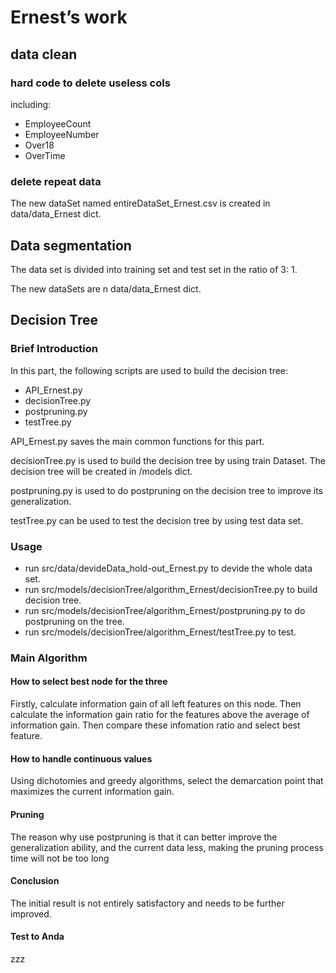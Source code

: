 # Ernest’s work

## data clean

### hard code to delete useless cols
including: 
- EmployeeCount
- EmployeeNumber
- Over18
- OverTime

### delete repeat data
The new dataSet named entireDataSet\_Ernest.csv is created in data/data\_Ernest dict. 

## Data segmentation
The data set is divided into training set and test set in the ratio of 3: 1.

The new dataSets are n data/data\_Ernest dict.

## Decision Tree

### Brief Introduction

In this part, the following scripts are used to build the decision tree:
- API\_Ernest.py
- decisionTree.py
- postpruning.py
- testTree.py

API\_Ernest.py saves the main common functions for this part.

decisionTree.py is used to build the decision tree by using train Dataset. The decision tree will be created in /models dict.

postpruning.py is used to do postpruning on the decision tree to improve its generalization.

testTree.py can be used to test the decision tree by using test data set.

### Usage
- run src/data/devideData\_hold-out\_Ernest.py to devide the whole data set.
- run src/models/decisionTree/algorithm\_Ernest/decisionTree.py to build decision tree.
- run src/models/decisionTree/algorithm\_Ernest/postpruning.py to do postpruning on the tree.
- run src/models/decisionTree/algorithm\_Ernest/testTree.py to test.

### Main Algorithm

#### How to select best node for the three

Firstly, calculate information gain of all left features on this node. Then calculate the information gain ratio for the features above the average of information gain. Then compare these infomation ratio and select best feature.

#### How to handle continuous values

Using dichotomies and greedy algorithms, select the demarcation point that maximizes the current information gain.

#### Pruning

The reason why use postpruning is that it can better improve the generalization ability, and the current data less, making the pruning process time will not be too long

#### Conclusion

The initial result is not entirely satisfactory and needs to be further improved.

#### Test to Anda
zzz
